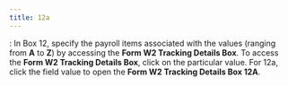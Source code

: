 ```yaml
---
title: 12a
---
```

: In Box 12, specify the payroll items associated  with the values (ranging from **A** to  **Z**) by accessing the **Form 
 W2 Tracking Details Box**. To access the **Form W2 Tracking Details Box**, click on the particular value. For  12a, click the field value to open the **Form 
 W2 Tracking Details Box 12A**.
